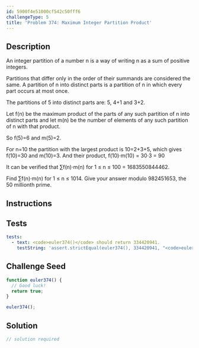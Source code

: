 ```yaml
---
id: 5900f4e51000cf542c50fff6
challengeType: 5
title: 'Problem 374: Maximum Integer Partition Product'
---
```


## Description
<section id='description'>
An integer partition of a number n is a way of writing n as a sum of positive integers.

Partitions that differ only in the order of their summands are considered the same.
A partition of n into distinct parts is a partition of n in which every part occurs at most once.

The partitions of 5 into distinct parts are:
5, 4+1 and 3+2.

Let f(n) be the maximum product of the parts of any such partition of n into distinct parts and let m(n) be the number of elements of any such partition of n with that product.

So f(5)=6 and m(5)=2.

For n=10 the partition with the largest product is 10=2+3+5, which gives f(10)=30 and m(10)=3.
And their product, f(10)·m(10) = 30·3 = 90

It can be verified that
∑f(n)·m(n) for 1 ≤ n ≤ 100 = 1683550844462.

Find ∑f(n)·m(n) for 1 ≤ n ≤ 1014.
Give your answer modulo 982451653, the 50 millionth prime.
</section>

## Instructions
<section id='instructions'>

</section>

## Tests
<section id='tests'>

```yml
tests:
  - text: <code>euler374()</code> should return 334420941.
    testString: 'assert.strictEqual(euler374(), 334420941, "<code>euler374()</code> should return 334420941.");'

```

</section>

## Challenge Seed
<section id='challengeSeed'>

<div id='js-seed'>

```js
function euler374() {
  // Good luck!
  return true;
}

euler374();
```

</div>



</section>

## Solution
<section id='solution'>

```js
// solution required
```
</section>
